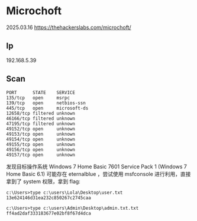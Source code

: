 # Microchoft

2025.03.16 https://thehackerslabs.com/microchoft/

## Ip

192.168.5.39

## Scan

```
PORT      STATE    SERVICE
135/tcp   open     msrpc
139/tcp   open     netbios-ssn
445/tcp   open     microsoft-ds
12658/tcp filtered unknown
46166/tcp filtered unknown
47195/tcp filtered unknown
49152/tcp open     unknown
49153/tcp open     unknown
49154/tcp open     unknown
49155/tcp open     unknown
49156/tcp open     unknown
49157/tcp open     unknown
```

发现目标操作系统 Windows 7 Home Basic 7601 Service Pack 1 (Windows 7 Home Basic 6.1) 可能存在 eternalblue ，尝试使用 msfconsole 进行利用，直接拿到了 system 权限，拿到 flag:

```
c:\Users>type c:\users\Lola\Desktop\user.txt
13e624146d31ea232c850267c2745caa

c:\Users>type c:\users\Admin\Desktop\admin.txt.txt
ff4ad2daf333183677e02bf8f67d4dca
```
